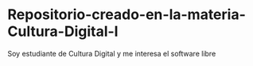 # Repositorio-creado-en-la-materia-Cultura-Digital-I
Soy estudiante de Cultura Digital y me interesa el software libre
